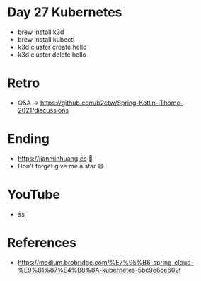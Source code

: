 # Day 27 Kubernetes
* brew install k3d
* brew install kubectl
* k3d cluster create hello
* k3d cluster delete hello

# Retro
* Q&A -> https://github.com/b2etw/Spring-Kotlin-iThome-2021/discussions

# Ending
* https://jianminhuang.cc 🌈
* Don't forget give me a star 😄

# YouTube
* ss

# References
* https://medium.brobridge.com/%E7%95%B6-spring-cloud-%E9%81%87%E4%B8%8A-kubernetes-5bc9e6ce602f

